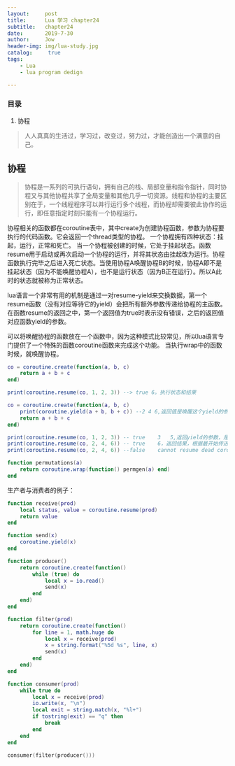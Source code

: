 ```yaml
---
layout:     post
title:      Lua 学习 chapter24
subtitle:   chapter24
date:       2019-7-30
author:     Jow
header-img: img/lua-study.jpg
catalog: 	 true 
tags:
    - Lua
    - lua program dedign

---
```


### 目录
1. 协程

> 人人真真的生活过，学习过，改变过，努力过，才能创造出一个满意的自己。

## 协程
> 协程是一系列的可执行语句，拥有自己的栈、局部变量和指令指针，同时协程又与其他协程共享了全局变量和其他几乎一切资源。线程和协程的主要区别在于，一个线程程序可以并行运行多个线程，而协程却需要彼此协作的运行，即任意指定时刻只能有一个协程运行。

协程相关的函数都在coroutine表中，其中create为创建协程函数，参数为协程要执行的代码函数。它会返回一个thread类型的协程。
一个协程拥有四种状态：挂起，运行，正常和死亡。
当一个协程被创建的时候，它处于挂起状态。函数resume用于启动或再次启动一个协程的运行，并将其状态由挂起改为运行。协程函数执行完毕之后进入死亡状态。当使用协程A唤醒协程B的时候，协程A即不是挂起状态（因为不能唤醒协程A），也不是运行状态（因为B正在运行）。所以A此时的状态就被称为正常状态。

lua语言一个非常有用的机制是通过一对resume-yield来交换数据，第一个resume函数（没有对应等待它的yield）会把所有额外参数传递给协程的主函数。
在函数resume的返回之中，第一个返回值为true时表示没有错误，之后的返回值对应函数yield的参数。

可以将唤醒协程的函数放在一个函数中，因为这种模式比较常见，所以lua语言专门提供了一个特殊的函数coroutine函数来完成这个功能。
当执行wrap中的函数时候，就唤醒协程。
```lua
co = coroutine.create(function(a, b, c)
    return a + b + c
end)

print(coroutine.resume(co, 1, 2, 3)) --> true 6。执行状态和结果

co = coroutine.create(function(a, b, c)
    print(coroutine.yield(a + b, b + c)) --2 4 6,返回值是唤醒这个yield的参数值
    return a + b + c
end)

print(coroutine.resume(co, 1, 2, 3)) -- true	3	5,返回yield的参数，是最开始传进来的参数
print(coroutine.resume(co, 2, 4, 6)) -- true	6，返回结果，根据最开始传进来的参数
print(coroutine.resume(co, 2, 4, 6)) --false	cannot resume dead coroutine

function permutations(a)
	return coroutine.wrap(function() permgen(a) end)
end
```
生产者与消费者的例子：
```lua
function receive(prod)
    local status, value = coroutine.resume(prod)
    return value
end

function send(x)
    coroutine.yield(x)
end

function producer()
    return coroutine.create(function()
        while (true) do
            local x = io.read()
            send(x)
        end
    end)
end

function filter(prod)
    return coroutine.create(function()
        for line = 1, math.huge do
            local x = receive(prod)
            x = string.format("%5d %s", line, x)
            send(x)
        end
    end)
end

function consumer(prod)
    while true do
        local x = receive(prod)
        io.write(x, "\n")
        local exit = string.match(x, "%l+")
        if tostring(exit) == "q" then
            break
        end
    end
end

consumer(filter(producer()))
```



